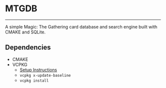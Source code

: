# MTGDB
---
A simple Magic: The Gathering card database and search engine built with CMAKE and SQLite.

## Dependencies
- CMAKE
- VCPKG
    - [Setup Instructions](https://github.com/microsoft/vcpkg?tab=readme-ov-file#get-started)
	- `vcpkg x-update-baseline`
	- `vcpkg install`

